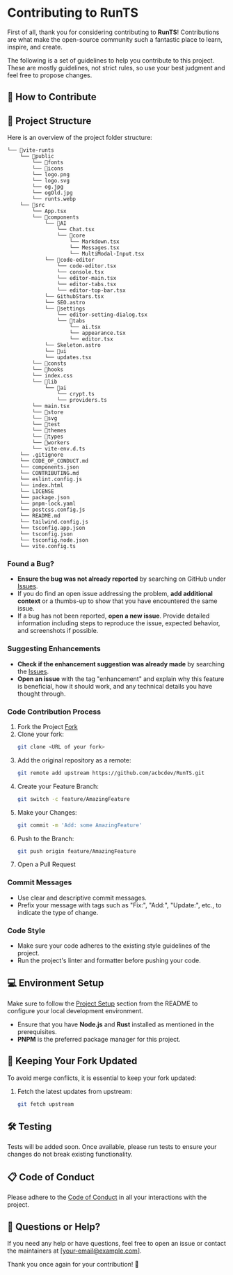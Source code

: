 # Contributing to RunTS

First of all, thank you for considering contributing to **RunTS**! Contributions are what make the open-source community such a fantastic place to learn, inspire, and create.

The following is a set of guidelines to help you contribute to this project. These are mostly guidelines, not strict rules, so use your best judgment and feel free to propose changes.

## 🌟 How to Contribute

## 📂 Project Structure
Here is an overview of the project folder structure:

```
└── 📁vite-runts
    └── 📁public
        └── 📁fonts
        └── 📁icons
        └── logo.png
        └── logo.svg
        └── og.jpg
        └── ogOld.jpg
        └── runts.webp
    └── 📁src
        └── App.tsx
        └── 📁components
            └── 📁AI
                └── Chat.tsx
                └── 📁core
                    └── Markdown.tsx
                    └── Messages.tsx
                    └── MultiModal-Input.tsx
            └── 📁code-editor
                └── code-editor.tsx
                └── console.tsx
                └── editor-main.tsx
                └── editor-tabs.tsx
                └── editor-top-bar.tsx
            └── GithubStars.tsx
            └── SEO.astro
            └── 📁settings
                └── editor-setting-dialog.tsx
                └── 📁tabs
                    └── ai.tsx
                    └── appearance.tsx
                    └── editor.tsx
            └── Skeleton.astro
            └── 📁ui
            └── updates.tsx
        └── 📁consts
        └── 📁hooks
        └── index.css
        └── 📁lib
            └── 📁ai
                └── crypt.ts
                └── providers.ts
        └── main.tsx
        └── 📁store
        └── 📁svg
        └── 📁test
        └── 📁themes
        └── 📁types
        └── 📁workers
        └── vite-env.d.ts
    └── .gitignore
    └── CODE_OF_CONDUCT.md
    └── components.json
    └── CONTRIBUTING.md
    └── eslint.config.js
    └── index.html
    └── LICENSE
    └── package.json
    └── pnpm-lock.yaml
    └── postcss.config.js
    └── README.md
    └── tailwind.config.js
    └── tsconfig.app.json
    └── tsconfig.json
    └── tsconfig.node.json
    └── vite.config.ts
```

### Found a Bug?

- **Ensure the bug was not already reported** by searching on GitHub under [Issues](https://github.com/acbcdev/RunTS/issues).
- If you do find an open issue addressing the problem, **add additional context** or a thumbs-up to show that you have encountered the same issue.
- If a bug has not been reported, **open a new issue**. Provide detailed information including steps to reproduce the issue, expected behavior, and screenshots if possible.

### Suggesting Enhancements

- **Check if the enhancement suggestion was already made** by searching the [Issues](https://github.com/acbcdev/RunTS/issues).
- **Open an issue** with the tag "enhancement" and explain why this feature is beneficial, how it should work, and any technical details you have thought through.

### Code Contribution Process

1. Fork the Project  [Fork](https://github.com/acbcdev/RunTS/fork)
2. Clone your fork: 
   ```bash
   git clone <URL of your fork>
   ```
3. Add the original repository as a remote:
   ```bash
   git remote add upstream https://github.com/acbcdev/RunTS.git
   ```
4. Create your Feature Branch:
   ```bash
   git switch -c feature/AmazingFeature
   ```
5. Make your Changes:
   ```bash
   git commit -m 'Add: some AmazingFeature'
   ```
6. Push to the Branch:
   ```bash
   git push origin feature/AmazingFeature
   ```
7. Open a Pull Request

### Commit Messages
- Use clear and descriptive commit messages.
- Prefix your message with tags such as "Fix:", "Add:", "Update:", etc., to indicate the type of change.

### Code Style
- Make sure your code adheres to the existing style guidelines of the project.
- Run the project's linter and formatter before pushing your code.

## 💻 Environment Setup

Make sure to follow the [Project Setup](README.md#project-setup) section from the README to configure your local development environment.

- Ensure that you have **Node.js** and **Rust** installed as mentioned in the prerequisites.
- **PNPM** is the preferred package manager for this project.

## 🔄 Keeping Your Fork Updated
To avoid merge conflicts, it is essential to keep your fork updated:
1. Fetch the latest updates from upstream:
   ```bash
   git fetch upstream
   ```

## 🛠 Testing
Tests will be added soon. Once available, please run tests to ensure your changes do not break existing functionality.

## 📋 Code of Conduct
Please adhere to the [Code of Conduct](CODE_OF_CONDUCT.md) in all your interactions with the project.

## 💌 Questions or Help?
If you need any help or have questions, feel free to open an issue or contact the maintainers at [your-email@example.com].

Thank you once again for your contribution! 🎉
